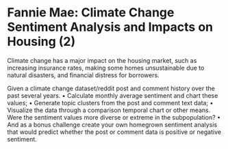 # Fannie Mae: Climate Change Sentiment Analysis and Impacts on Housing (2)
Climate change has a major impact on the housing market, such as increasing insurance rates, making some homes unsustainable due to natural disasters, and financial distress for borrowers.

Given a climate change dataset/reddit post and comment history over the past several years.
• Calculate monthly average sentiment and chart these values;
• Generate topic clusters from the post and comment text data;
• Visualize the data through a comparison temporal chart or other means. Were the sentiment values more diverse or extreme in the subpopulation?
• And as a bonus challenge create your own homegrown sentiment analysis that would predict whether the post or comment data is positive or negative sentiment.
